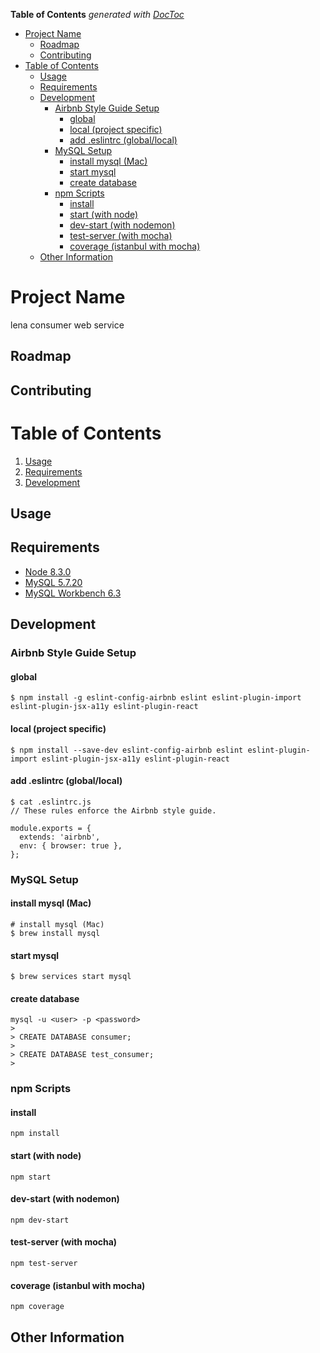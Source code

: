 <!-- START doctoc generated TOC please keep comment here to allow auto update -->
<!-- DON'T EDIT THIS SECTION, INSTEAD RE-RUN doctoc TO UPDATE -->
**Table of Contents**  *generated with [DocToc](https://github.com/thlorenz/doctoc)*

- [Project Name](#project-name)
  - [Roadmap](#roadmap)
  - [Contributing](#contributing)
- [Table of Contents](#table-of-contents)
  - [Usage](#usage)
  - [Requirements](#requirements)
  - [Development](#development)
    - [Airbnb Style Guide Setup](#airbnb-style-guide-setup)
      - [global](#global)
      - [local (project specific)](#local-project-specific)
      - [add .eslintrc (global/local)](#add-eslintrc-globallocal)
    - [MySQL Setup](#mysql-setup)
      - [install mysql (Mac)](#install-mysql-mac)
      - [start mysql](#start-mysql)
      - [create database](#create-database)
    - [npm Scripts](#npm-scripts)
      - [install](#install)
      - [start (with node)](#start-with-node)
      - [dev-start (with nodemon)](#dev-start-with-nodemon)
      - [test-server (with mocha)](#test-server-with-mocha)
      - [coverage (istanbul with mocha)](#coverage-istanbul-with-mocha)
  - [Other Information](#other-information)

<!-- END doctoc generated TOC please keep comment here to allow auto update -->

# Project Name

lena consumer web service

## Roadmap


## Contributing


# Table of Contents

1. [Usage](#Usage)
1. [Requirements](#requirements)
1. [Development](#development)

## Usage


## Requirements

- [Node 8.3.0](https://www.npmjs.com/package/node)
- [MySQL 5.7.20](https://www.mysql.com/)
- [MySQL Workbench 6.3](https://www.mysql.com/products/workbench/)

## Development

### Airbnb Style Guide Setup

#### global
```
$ npm install -g eslint-config-airbnb eslint eslint-plugin-import eslint-plugin-jsx-a11y eslint-plugin-react
```

#### local (project specific)
```
$ npm install --save-dev eslint-config-airbnb eslint eslint-plugin-import eslint-plugin-jsx-a11y eslint-plugin-react
```

#### add .eslintrc (global/local)
```
$ cat .eslintrc.js
// These rules enforce the Airbnb style guide.

module.exports = {
  extends: 'airbnb',
  env: { browser: true },
};
```

### MySQL Setup
#### install mysql (Mac)
```
# install mysql (Mac)
$ brew install mysql
```

#### start mysql
```
$ brew services start mysql
```

#### create database
```
mysql -u <user> -p <password>
>
> CREATE DATABASE consumer;
>
> CREATE DATABASE test_consumer;
>
```

### npm Scripts

#### install
```
npm install
```

#### start (with node)
```
npm start
```

#### dev-start (with nodemon)
```
npm dev-start
```

#### test-server (with mocha)
```
npm test-server
```

#### coverage (istanbul with mocha)
```
npm coverage
```

## Other Information
